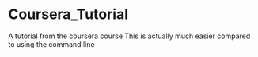 # Coursera_Tutorial
A tutorial from the coursera course
This is actually much easier compared to using the command line

